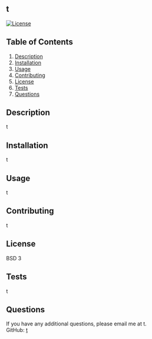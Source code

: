 

<a name="project_name"></a>
## **t**

[![License](https://img.shields.io/badge/License-BSD%203--Clause-blue.svg)](https://opensource.org/licenses/BSD-3-Clause)

## Table of Contents
1. [Description](#description)
2. [Installation](#installation)
3. [Usage](#usage)
4. [Contributing](#contributing)
5. [License](#license)
6. [Tests](#tests)
7. [Questions](#questions)

<a name="description"></a>
## Description
t

<a name="installation"></a>
## Installation
t
  
<a name="usage"></a>
## Usage
t

<a name="contributing"></a>
## Contributing
t

<a name="license"></a>
## License
BSD 3

<a name="test"></a>
## Tests
t

<a name="questions"></a>
## Questions
If you have any additional questions, please email me at t.<br />
GitHub: [t](https://github.com/t)


